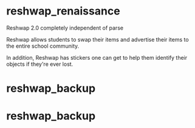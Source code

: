 # reshwap_renaissance
Reshwap 2.0 completely independent of parse

Reshwap allows students to swap their items and advertise their items to the entire school community.

In addition, Reshwap has stickers one can get to help them identify their objects if they're ever lost.
# reshwap_backup
# reshwap_backup
